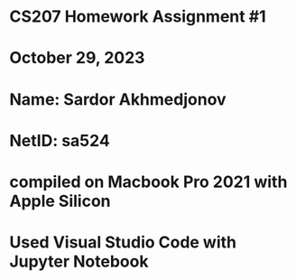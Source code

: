 # CS207 Homework Assignment #1
# October 29, 2023
# Name: Sardor Akhmedjonov
# NetID: sa524
# compiled on Macbook Pro 2021 with Apple Silicon
# Used Visual Studio Code with Jupyter Notebook